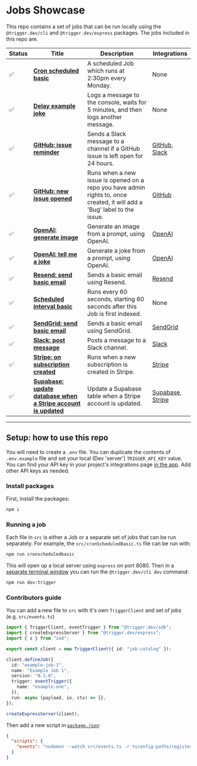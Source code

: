 # Jobs Showcase

This repo contains a set of jobs that can be run locally using the `@trigger.dev/cli` and `@trigger.dev/express` packages. The jobs included in this repo are.

| Status | Title                                                                                                                                                          | Description                                                                                                               | Integrations                                                                                                                 |
| ------ | -------------------------------------------------------------------------------------------------------------------------------------------------------------- | ------------------------------------------------------------------------------------------------------------------------- | ---------------------------------------------------------------------------------------------------------------------------- |
| ✅     | **[Cron scheduled basic](https://github.com/triggerdotdev/jobs-showcase/blob/main/src/cronScheduledBasic.ts)**                                                 | A scheduled Job which runs at 2:30pm every Monday.                                                                        | None                                                                                                                         |
| ✅     | **[Delay example joke](https://github.com/triggerdotdev/jobs-showcase/blob/main/src/delayExampleJoke.ts)**                                                     | Logs a message to the console, waits for 5 minutes, and then logs another message.                                        | None                                                                                                                         |
| ✅     | **[GitHub: issue reminder](https://github.com/triggerdotdev/jobs-showcase/blob/main/src/gitHubIssueReminder.ts)**                                              | Sends a Slack message to a channel if a GitHub issue is left open for 24 hours.                                           | [GitHub](https://trigger.dev/docs/integrations/apis/github), [Slack](https:/trigger.dev/docs/integrations/apis/slack)        |
| ✅     | **[GitHub: new issue opened](https://github.com/triggerdotdev/jobs-showcase/blob/main/src/gitHubNewIssueOpened.ts)**                                           | Runs when a new issue is opened on a repo you have admin rights to, once created, it will add a 'Bug' label to the issue. | [GitHub](https://trigger.dev/docs/integrations/apis/github)                                                                  |
| ✅     | **[OpenAI: generate image](https://github.com/triggerdotdev/jobs-showcase/blob/main/src/openAIGenerateImage.ts)**                                              | Generate an image from a prompt, using OpenAI.                                                                            | [OpenAI](https://trigger.dev/docs/integrations/apis/openai)                                                                  |
| ✅     | **[OpenAI: tell me a joke](https://github.com/triggerdotdev/jobs-showcase/blob/main/src/openAITellMeAJoke.ts)**                                                | Generate a joke from a prompt, using OpenAI.                                                                              | [OpenAI](https://trigger.dev/docs/integrations/apis/openai)                                                                  |
| ✅     | **[Resend: send basic email](https://github.com/triggerdotdev/jobs-showcase/blob/main/src/resendSendBasicEmail.ts)**                                           | Sends a basic email using Resend.                                                                                         | [Resend](https://trigger.dev/docs/integrations/apis/resend)                                                                  |
| ✅     | **[Scheduled interval basic](https://github.com/triggerdotdev/jobs-showcase/blob/main/src/scheduledIntervalBasic.ts)**                                         | Runs every 60 seconds, starting 60 seconds after this Job is first indexed.                                               | None                                                                                                                         |
| ✅     | **[SendGrid: send basic email](https://github.com/triggerdotdev/jobs-showcase/blob/main/src/sendGridSendBasicEmail.ts)**                                       | Sends a basic email using SendGrid.                                                                                       | [SendGrid](https://trigger.dev/docs/integrations/apis/sendgrid)                                                              |
| ✅     | **[Slack: post message](https://github.com/triggerdotdev/jobs-showcase/blob/main/src/slackPostMessage.ts)**                                                    | Posts a message to a Slack channel.                                                                                       | [Slack](https://trigger.dev/docs/integrations/apis/slack)                                                                    |
| ✅     | **[Stripe: on subscription created](https://github.com/triggerdotdev/jobs-showcase/blob/main/src/stripeOnSubscriptionCreated.ts)**                             | Runs when a new subscription is created in Stripe.                                                                        | [Stripe](https://trigger.dev/docs/integrations/apis/stripe)                                                                  |
| ✅     | **[Supabase: update database when a Stripe account is updated](https://github.com/triggerdotdev/jobs-showcase/blob/main/src/supabaseStripeUpdateDatabase.ts)** | Update a Supabase table when a Stripe account is updated.                                                                 | [Supabase](https://trigger.dev/docs/integrations/apis/supabase), [Stripe](https://trigger.dev/docs/integrations/apis/stripe) |

---

## Setup: how to use this repo

You will need to create a `.env` file. You can duplicate the contents of `.env.example` file and set your local (Dev 'server') `TRIGGER_API_KEY` value. You can find your API key in your project's integrations page [in the app](https://cloud.trigger.dev). Add other API keys as needed.

### Install packages

First, install the packages:

```sh
npm i
```

### Running a job

Each file in `src` is either a Job or a separate set of jobs that can be run separately. For example, the `src/cronScheduledBasic.ts` file can be run with:

```sh
npm run cronscheduledbasic
```

This will open up a local server using `express` on port 8080. Then in a <u>separate terminal window</u> you can run the `@trigger.dev/cli dev` command:

```sh
npm run dev:trigger
```

### Contributors guide

You can add a new file to `src` with it's own `TriggerClient` and set of jobs (e.g. `src/events.ts`)

```ts
import { TriggerClient, eventTrigger } from "@trigger.dev/sdk";
import { createExpressServer } from "@trigger.dev/express";
import { z } from "zod";

export const client = new TriggerClient({ id: "job-catalog" });

client.defineJob({
  id: "example-job-1",
  name: "Example Job 1",
  version: "0.1.0",
  trigger: eventTrigger({
    name: "example.one",
  }),
  run: async (payload, io, ctx) => {},
});

createExpressServer(client);
```

Then add a new script in [`package.json`](./package.json):

```json
{
  "scripts": {
    "events": "nodemon --watch src/events.ts -r tsconfig-paths/register -r dotenv/config src/events.ts"
  }
}
```

